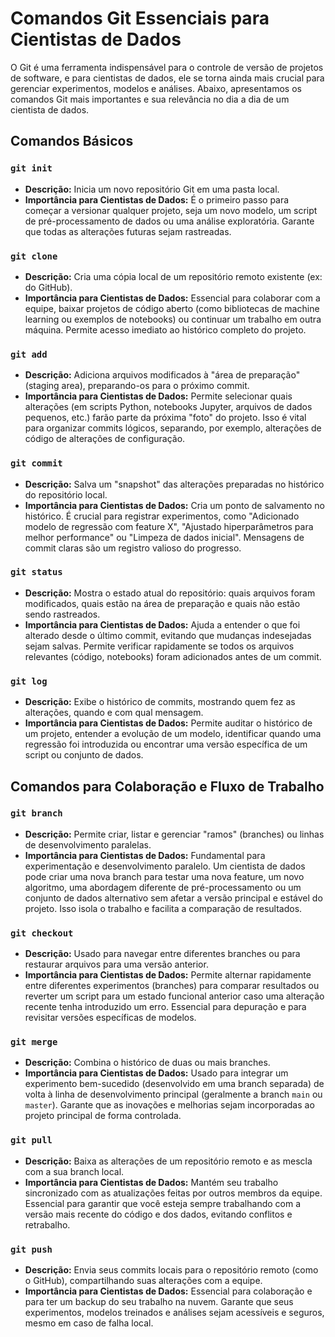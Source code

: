 # Comandos Git Essenciais para Cientistas de Dados

O Git é uma ferramenta indispensável para o controle de versão de projetos de software, e para cientistas de dados, ele se torna ainda mais crucial para gerenciar experimentos, modelos e análises. Abaixo, apresentamos os comandos Git mais importantes e sua relevância no dia a dia de um cientista de dados.

## Comandos Básicos

### `git init`

- **Descrição:** Inicia um novo repositório Git em uma pasta local.
- **Importância para Cientistas de Dados:** É o primeiro passo para começar a versionar qualquer projeto, seja um novo modelo, um script de pré-processamento de dados ou uma análise exploratória. Garante que todas as alterações futuras sejam rastreadas.

### `git clone`

- **Descrição:** Cria uma cópia local de um repositório remoto existente (ex: do GitHub).
- **Importância para Cientistas de Dados:** Essencial para colaborar com a equipe, baixar projetos de código aberto (como bibliotecas de machine learning ou exemplos de notebooks) ou continuar um trabalho em outra máquina. Permite acesso imediato ao histórico completo do projeto.

### `git add`

- **Descrição:** Adiciona arquivos modificados à "área de preparação" (staging area), preparando-os para o próximo commit.
- **Importância para Cientistas de Dados:** Permite selecionar quais alterações (em scripts Python, notebooks Jupyter, arquivos de dados pequenos, etc.) farão parte da próxima "foto" do projeto. Isso é vital para organizar commits lógicos, separando, por exemplo, alterações de código de alterações de configuração.

### `git commit`

- **Descrição:** Salva um "snapshot" das alterações preparadas no histórico do repositório local.
- **Importância para Cientistas de Dados:** Cria um ponto de salvamento no histórico. É crucial para registrar experimentos, como "Adicionado modelo de regressão com feature X", "Ajustado hiperparâmetros para melhor performance" ou "Limpeza de dados inicial". Mensagens de commit claras são um registro valioso do progresso.

### `git status`

- **Descrição:** Mostra o estado atual do repositório: quais arquivos foram modificados, quais estão na área de preparação e quais não estão sendo rastreados.
- **Importância para Cientistas de Dados:** Ajuda a entender o que foi alterado desde o último commit, evitando que mudanças indesejadas sejam salvas. Permite verificar rapidamente se todos os arquivos relevantes (código, notebooks) foram adicionados antes de um commit.

### `git log`

- **Descrição:** Exibe o histórico de commits, mostrando quem fez as alterações, quando e com qual mensagem.
- **Importância para Cientistas de Dados:** Permite auditar o histórico de um projeto, entender a evolução de um modelo, identificar quando uma regressão foi introduzida ou encontrar uma versão específica de um script ou conjunto de dados.

## Comandos para Colaboração e Fluxo de Trabalho

### `git branch`

- **Descrição:** Permite criar, listar e gerenciar "ramos" (branches) ou linhas de desenvolvimento paralelas.
- **Importância para Cientistas de Dados:** Fundamental para experimentação e desenvolvimento paralelo. Um cientista de dados pode criar uma nova branch para testar uma nova feature, um novo algoritmo, uma abordagem diferente de pré-processamento ou um conjunto de dados alternativo sem afetar a versão principal e estável do projeto. Isso isola o trabalho e facilita a comparação de resultados.

### `git checkout`

- **Descrição:** Usado para navegar entre diferentes branches ou para restaurar arquivos para uma versão anterior.
- **Importância para Cientistas de Dados:** Permite alternar rapidamente entre diferentes experimentos (branches) para comparar resultados ou reverter um script para um estado funcional anterior caso uma alteração recente tenha introduzido um erro. Essencial para depuração e para revisitar versões específicas de modelos.

### `git merge`

- **Descrição:** Combina o histórico de duas ou mais branches.
- **Importância para Cientistas de Dados:** Usado para integrar um experimento bem-sucedido (desenvolvido em uma branch separada) de volta à linha de desenvolvimento principal (geralmente a branch `main` ou `master`). Garante que as inovações e melhorias sejam incorporadas ao projeto principal de forma controlada.

### `git pull`

- **Descrição:** Baixa as alterações de um repositório remoto e as mescla com a sua branch local.
- **Importância para Cientistas de Dados:** Mantém seu trabalho sincronizado com as atualizações feitas por outros membros da equipe. Essencial para garantir que você esteja sempre trabalhando com a versão mais recente do código e dos dados, evitando conflitos e retrabalho.

### `git push`

- **Descrição:** Envia seus commits locais para o repositório remoto (como o GitHub), compartilhando suas alterações com a equipe.
- **Importância para Cientistas de Dados:** Essencial para colaboração e para ter um backup do seu trabalho na nuvem. Garante que seus experimentos, modelos treinados e análises sejam acessíveis e seguros, mesmo em caso de falha local.

